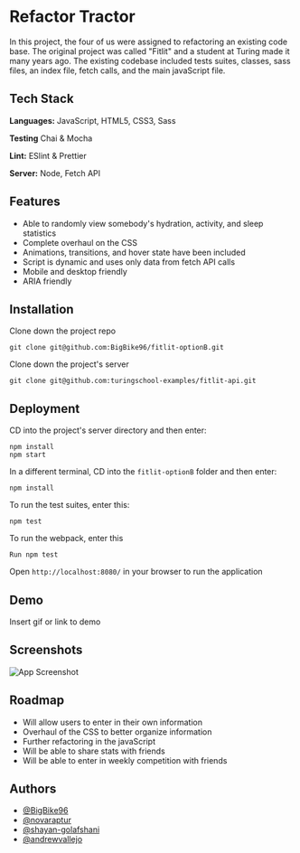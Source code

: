 # Refactor Tractor

In this project, the four of us were assigned to refactoring an existing code base.
The original project was called "Fitlit" and a student at Turing made it many years ago.
The existing codebase included tests suites, classes, sass files, an index file, fetch calls, and the main javaScript file.

## Tech Stack

**Languages:** JavaScript, HTML5, CSS3, Sass

**Testing** Chai & Mocha

**Lint:** ESlint & Prettier

**Server:** Node, Fetch API

## Features

- Able to randomly view somebody's hydration, activity, and sleep statistics
- Complete overhaul on the CSS
- Animations, transitions, and hover state have been included
- Script is dynamic and uses only data from fetch API calls
- Mobile and desktop friendly
- ARIA friendly

## Installation

Clone down the project repo

```
git clone git@github.com:BigBike96/fitlit-optionB.git
```

Clone down the project's server

```
git clone git@github.com:turingschool-examples/fitlit-api.git
```

## Deployment

CD into the project's server directory and then enter:

```
npm install
npm start
```

In a different terminal, CD into the `fitlit-optionB` folder and then enter:

```
npm install
```

To run the test suites, enter this:

```
npm test
```

To run the webpack, enter this

```
Run npm test
```

Open `http://localhost:8080/` in your browser to run the application

## Demo

Insert gif or link to demo

## Screenshots

![App Screenshot](https://via.placeholder.com/468x300?text=App+Screenshot+Here)

## Roadmap

- Will allow users to enter in their own information
- Overhaul of the CSS to better organize information
- Further refactoring in the javaScript
- Will be able to share stats with friends
- Will be able to enter in weekly competition with friends

## Authors

- [@BigBike96](https://github.com/BigBike96)
- [@novaraptur](https://github.com/novaraptur)
- [@shayan-golafshani](https://github.com/shayan-golafshani)
- [@andrewvallejo](https://github.com/andrewvallejo)
